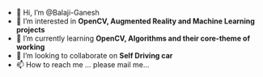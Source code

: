 - 👋 Hi, I’m @Balaji-Ganesh
- 👀 I’m interested in <b>OpenCV, Augmented Reality and Machine Learning projects</b>
- 🌱 I’m currently learning <b>OpenCV, Algorithms and their core-theme of working</b>
- 💞️ I’m looking to collaborate on <b>Self Driving car</b>
- 📫 How to reach me ... please mail me...

<!---
Balaji-Ganesh/Balaji-Ganesh is a ✨ special ✨ repository because its `README.md` (this file) appears on your GitHub profile.
You can click the Preview link to take a look at your changes.
--->
